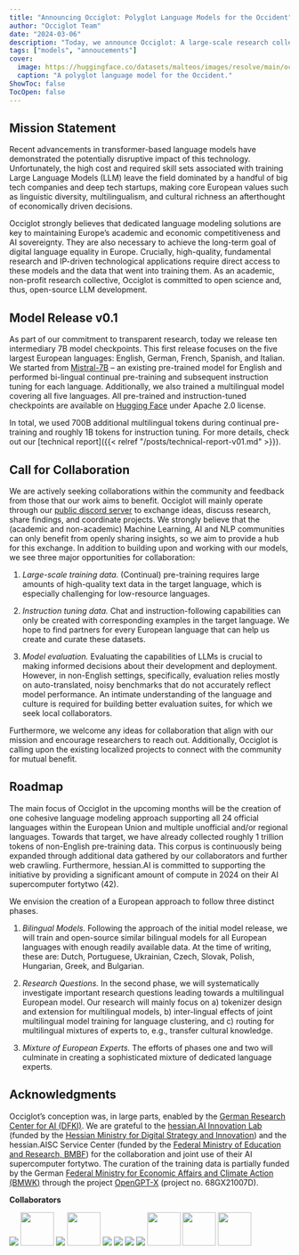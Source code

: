 ```yaml
---
title: "Announcing Occiglot: Polyglot Language Models for the Occident"
author: "Occiglot Team"
date: "2024-03-06"
description: "Today, we announce Occiglot: A large-scale research collective for open-source development of Large Language Models by and for Europe."
tags: ["models", "annoucements"]
cover:
  image: https://huggingface.co/datasets/malteos/images/resolve/main/occiglot.medium.png
  caption: "A polyglot language model for the Occident."
ShowToc: false
TocOpen: false
---
```


## Mission Statement

Recent advancements in transformer-based language models have demonstrated the potentially disruptive impact of this technology. Unfortunately, the high cost and required skill sets associated with training Large Language Models (LLM) leave the field dominated by a handful of big tech companies and deep tech startups, making core European values such as linguistic diversity, multilingualism, and cultural richness an afterthought of economically driven decisions. 

Occiglot strongly believes that dedicated language modeling solutions are key to maintaining Europe’s academic and economic competitiveness and AI sovereignty. They are also necessary to achieve the long-term goal of digital language equality in Europe. Crucially, high-quality, fundamental research and IP-driven technological applications require direct access to these models and the data that went into training them. As an academic, non-profit research collective, Occiglot is committed to open science and, thus, open-source LLM development. 
## Model Release v0.1

As part of our commitment to transparent research, today we release ten intermediary 7B model checkpoints. This first release focuses on the five largest European languages: English, German, French, Spanish, and Italian. \
We started from [Mistral-7B](https://huggingface.co/mistralai/Mistral-7B-v0.1) – an existing pre-trained model for English and performed bi-lingual continual pre-training and subsequent instruction tuning for each language. Additionally, we also trained a multilingual model covering all five languages. All pre-trained and instruction-tuned checkpoints are available on [Hugging Face](https://huggingface.co/collections/occiglot/occiglot-eu5-7b-v01-65dbed502a6348b052695e01) under Apache 2.0 license.
 

In total, we used 700B additional multilingual tokens during continual pre-training and roughly 1B tokens for instruction tuning. For more details, check out our [technical report]({{< relref "/posts/technical-report-v01.md" >}}). 

## Call for Collaboration

We are actively seeking collaborations within the community and feedback from those that our work aims to benefit. Occiglot will mainly operate through our [public discord server](https://discord.gg/xMT7MmnybY) to exchange ideas, discuss research, share findings, and coordinate projects. We strongly believe that the (academic and non-academic) Machine Learning, AI and NLP communities can only benefit from openly sharing insights, so we aim to provide a hub for this exchange. In addition to building upon and working with our models, we see three major opportunities for collaboration: 

1. _Large-scale training data._  (Continual) pre-training requires large amounts of high-quality text data in the target language, which is especially challenging for low-resource languages.

2. _Instruction tuning data._ Chat and instruction-following capabilities can only be created with corresponding examples in the target language. We hope to find partners for every European language that can help us create and curate these datasets.

3. _Model evaluation._ Evaluating the capabilities of LLMs is crucial to making informed decisions about their development and deployment. However, in non-English settings, specifically, evaluation relies mostly on auto-translated, noisy benchmarks that do not accurately reflect model performance. An intimate understanding of the language and culture is required for building better evaluation suites, for which we seek local collaborators.

Furthermore, we welcome any ideas for collaboration that align with our mission and encourage researchers to reach out. Additionally, Occiglot is calling upon the existing localized projects to connect with the community for mutual benefit.

## Roadmap

The main focus of Occiglot in the upcoming months will be the creation of one cohesive language modeling approach supporting all 24 official languages within the European Union and multiple unofficial and/or regional languages. Towards that target, we have already collected roughly 1 trillion tokens of non-English pre-training data. This corpus is continuously being expanded through additional data gathered by our collaborators and further web crawling. Furthermore, hessian.AI is committed to supporting the initiative by providing a significant amount of compute in 2024 on their AI supercomputer fortytwo (42). 

We envision the creation of a European approach to follow three distinct phases.

1. _Bilingual Models._ Following the approach of the initial model release, we will train and open-source similar bilingual models for all European languages with enough readily available data. At the time of writing, these are: Dutch, Portuguese, Ukrainian, Czech, Slovak, Polish, Hungarian, Greek, and Bulgarian.

2. _Research Questions._ In the second phase, we will systematically investigate important research questions leading towards a multilingual European model. Our research will mainly focus on a) tokenizer design and extension for multilingual models, b) inter-lingual effects of joint multilingual model training for language clustering, and c) routing for multilingual mixtures of experts to, e.g., transfer cultural knowledge.

3. _Mixture of European Experts._ The efforts of phases one and two will culminate in creating a sophisticated mixture of dedicated language experts. 

## Acknowledgments

Occiglot’s conception was, in large parts, enabled by the [German Research Center for AI (DFKI)](https://www.dfki.de/en/web).
We are grateful to the [hessian.AI Innovation Lab](http://hessian.AI) (funded by the [Hessian Ministry for Digital Strategy and Innovation](https://digitales.hessen.de)) and the hessian.AISC Service Center (funded by the [Federal Ministry of Education and Research, BMBF](https://www.bmbf.de/bmbf/en/home/home_node.html)) for the collaboration and joint use of their AI supercomputer fortytwo. The curation of the training data is partially funded by the German [Federal Ministry for Economic Affairs and Climate Action (BMWK)](https://www.bmwk.de/Navigation/EN/Home/home.html) through the project [OpenGPT-X](https://opengpt-x.de/en/) (project no. 68GX21007D). 

**Collaborators**

<div class="collaborators">
<a href="https://www.dfki.de/"><img src="{{ relURL "logos/dfki.png"" }}"></a>
<a href="https://hessian.ai/"><img src="{{ .Site.BaseURL }}/logos/hessian-ai.png" style="height: 60px"></a>
<a href="https://www.tu-darmstadt.de/"><img src="{{ .Site.BaseURL }}/logos/tu-darmstadt.svg"></a>
<a href="https://commoncrawl.org/"><img src="/logos/commoncrawl.svg" style="height: 60px"></a>
<a href="https://www.ontocord.ai/"><img src="{{ .Site.BaseURL }}/logos/ontocord.jpg"></a>
<a href="https://huggingface.co/PleIAs"><img src="{{ .Site.BaseURL }}/logos/pleais.svg"></a>
<a href="https://www.eleuther.ai/"><img src="{{ .Site.BaseURL }}/logos/eleutherai.png"></a>
<a href="https://huggingface.co/DiscoResearch"><img src="{{ .Site.BaseURL }}/logos/discoresearch.webp"></a>
<a href="https://www.bsc.es"><img src="{{ .Site.BaseURL }}/logos/bsc.png"  style="height: 60px"></a>
<!-- <a href="https://nlp.uniroma1.it/"><img src="/logos/sapienza.png"></a> -->
<a href="https://www.european-language-grid.eu"><img src="{{ .Site.BaseURL }}/logos/elg.png"  style="height: 60px"></a>
<a href="https://european-language-equality.eu"><img src="{{ .Site.BaseURL }}/logos/ele.png"  style="height: 60px"></a>
</div>
